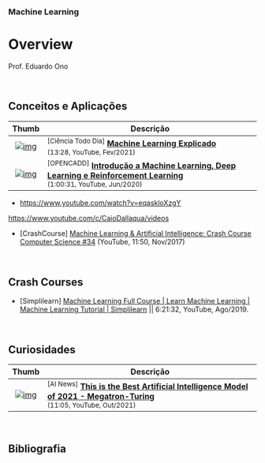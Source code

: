 ### Machine Learning

# Overview

Prof. Eduardo Ono

<br>

## Conceitos e Aplicações

| Thumb | Descrição |
| :-: | --- |
| [![img](https://img.youtube.com/vi/0PrOA2JK6GQ/default.jpg)](https://www.youtube.com/watch?v=0PrOA2JK6GQ) | <sup>[Ciência Todo Dia]</sup> [__Machine Learning Explicado__](https://www.youtube.com/watch?v=0PrOA2JK6GQ)<br> <sub>(13:28, YouTube, Fev/2021)</sub>
| [![img](https://img.youtube.com/vi/iz2Qys_PO04/default.jpg)](https://www.youtube.com/watch?v=iz2Qys_PO04) | <sup>[OPENCADD]</sup> [__Introdução a Machine Learning, Deep Learning e Reinforcement Learning__](https://www.youtube.com/watch?v=iz2Qys_PO04)<br> <sub>(1:00:31, YouTube, Jun/2020)</sub>

* https://www.youtube.com/watch?v=eqaskloXzgY

https://www.youtube.com/c/CaioDallaqua/videos

* [CrashCourse] [Machine Learning & Artificial Intelligence: Crash Course Computer Science #34](https://www.youtube.com/watch?v=z-EtmaFJieY) (YouTube, 11:50, Nov/2017)

<br>

## Crash Courses

* [Simplilearn] [Machine Learning Full Course | Learn Machine Learning | Machine Learning Tutorial | Simplilearn](https://www.youtube.com/watch?v=9f-GarcDY58) \|\| 6:21:32, YouTube, Ago/2019.

<br>

## Curiosidades

| Thumb | Descrição |
| :-: | --- |
| [![img](https://img.youtube.com/vi/wYcelT1mtEQ/default.jpg)](https://www.youtube.com/watch?v=wYcelT1mtEQ) | <sup>[AI News]</sup> [__This is the Best Artificial Intelligence Model of 2021 - Megatron-Turing__](https://www.youtube.com/watch?v=wYcelT1mtEQ) <br> <sub>(11:05, YouTube, Out/2021)</sub>

<br>

## Bibliografia

<br>
